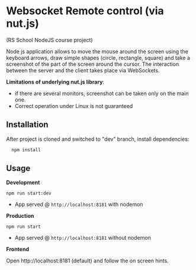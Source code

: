 
# Websocket Remote control (via nut.js)
(RS School NodeJS course project)

Node js application allows to move the mouse around the screen using the keyboard arrows, draw simple shapes (circle, rectangle, square) and take a screenshot of the part of the screen around the cursor. The interaction between the server and the client takes place via WebSockets.

**Limitations of underlying nut.js library**: 
- if there are several monitors, screenshot can be taken only on the main one.
- Correct operation under Linux is not guaranteed



## Installation

After project is cloned and switched to "dev" branch, install dependencies:

```bash
  npm install
```
    
## Usage
**Development**

`npm run start:dev`

* App served @ `http://localhost:8181` with nodemon

**Production**

`npm run start`

* App served @ `http://localhost:8181` without nodemon

**Frontend**

Open http://localhost:8181 (default) and follow the on screen hints.